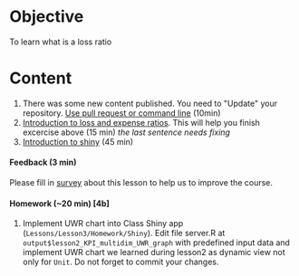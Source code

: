 # Objective
To learn what is a loss ratio

# Content
1) There was some new content published. You need to "Update" your repository. [Use pull request or command line](https://github.com/ex-man/GeneralInsurance_Class/blob/master/Lessons/Lesson1/Exercises/Ex03_CompareForks.md#synchronize-with-our-class) (10min)
2) [Introduction to loss and expense ratios](Support/L3_loss_and_expense_ratios.md). This will help you finish excercise above (15 min)  *the last sentence needs fixing*
3) [Introduction to shiny](Support/L3_intro_to_shiny.md) (45 min)

#### Feedback (3 min)  
Please fill in [survey](https://forms.office.com/Pages/ResponsePage.aspx?id=unI2RwfNcUOirniLTGGEDmMCeqOOjBtIuObM18vXqrtUOTlQSjZGT0s1SFBCSzU2UFRMRVpINU9LQy4u) about this lesson to help us to improve the course.  

#### Homework (~20 min) [4b]

1) Implement UWR chart into Class Shiny app (`Lessons/Lesson3/Homework/Shiny`). 
Edit file server.R at `output$lesson2_KPI_multidim_UWR_graph` with predefined input data and implement UWR chart we learned during lesson2 as dynamic view not only for `Unit`. Do not forget to commit your changes.
